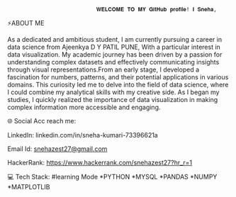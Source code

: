                                 𝐖𝐄𝐋𝐂𝐎𝐌𝐄 𝐓𝐎 𝐌𝐘 𝐆𝐢𝐭𝐇𝐮𝐛 𝐩𝐫𝐨𝐟𝐢𝐥𝐞! 𝐈 𝐒𝐧𝐞𝐡𝐚,
                                
⚡ABOUT ME

As a dedicated and ambitious student, I am currently pursuing a career in data science from Ajeenkya D Y PATIL PUNE, 
With a particular interest in data visualization. My academic journey has been driven by a passion for understanding complex datasets and effectively communicating insights through visual representations.From an early stage, I developed a fascination for numbers, patterns, and their potential applications in various domains. This curiosity led me to delve into the field of data science, where I could combine my analytical skills with my creative side. As I began my studies, I quickly realized the importance of data visualization in making complex information more accessible and engaging.

🌐 Social Acc reach me:

LinkedIn: linkedin.com/in/sneha-kumari-73396621a

Email Id: snehazest27@gmail.com

HackerRank: https://www.hackerrank.com/snehazest27?hr_r=1


💻 Tech Stack: #learning Mode
*PYTHON  *MYSQL  *PANDAS  *NUMPY  *MATPLOTLIB
